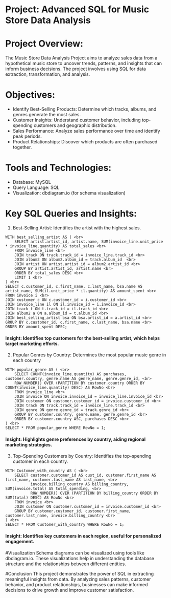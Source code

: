 # Project: Advanced SQL for Music Store Data Analysis

# Project Overview:
The Music Store Data Analysis Project aims to analyze sales data from a hypothetical music store to uncover trends, patterns, and insights that can inform business decisions. The project involves using SQL for data extraction, transformation, and analysis.

# Objectives:
- Identify Best-Selling Products: Determine which tracks, albums, and genres generate the most sales.<br>
- Customer Insights: Understand customer behavior, including top-spending customers and geographic distribution.<br>
- Sales Performance: Analyze sales performance over time and identify peak periods.<br>
- Product Relationships: Discover which products are often purchased together.

# Tools and Technologies:
- Database: MySQL <br>
- Query Language: SQL <br>
- Visualization: dbdiagram.io (for schema visualization)

# Key SQL Queries and Insights:
1. Best-Selling Artist:
Identifies the artist with the highest sales. <br>
```
WITH best_selling_artist AS ( <br>
    SELECT artist.artist_id, artist.name, SUM(invoice_line.unit_price * invoice_line.quantity) AS total_sales <br>
    FROM invoice_line <br>
    JOIN track ON track.track_id = invoice_line.track_id <br>
    JOIN album2 ON album2.album_id = track.album_id  <br>
    JOIN artist ON artist.artist_id = album2.artist_id <br>
    GROUP BY artist.artist_id, artist.name <br>
    ORDER BY total_sales DESC <br>
    LIMIT 1 <br>
) <br>
SELECT c.customer_id, c.first_name, c.last_name, bsa.name AS artist_name, SUM(il.unit_price * il.quantity) AS amount_spent <br>
FROM invoice i <br>
JOIN customer c ON c.customer_id = i.customer_id <br>
JOIN invoice_line il ON il.invoice_id = i.invoice_id <br>
JOIN track t ON t.track_id = il.track_id <br>
JOIN album2 a ON a.album_id = t.album_id <br>
JOIN best_selling_artist bsa ON bsa.artist_id = a.artist_id <br>
GROUP BY c.customer_id, c.first_name, c.last_name, bsa.name <br>
ORDER BY amount_spent DESC;
```
#### Insight: Identifies top customers for the best-selling artist, which helps target marketing efforts.

2. Popular Genres by Country:
Determines the most popular music genre in each country <br>
```
WITH popular_genre AS ( <br>
    SELECT COUNT(invoice_line.quantity) AS purchases, customer.country, genre.name AS genre_name, genre.genre_id, <br>
    ROW_NUMBER() OVER (PARTITION BY customer.country ORDER BY COUNT(invoice_line.quantity) DESC) AS RowNo <br>
    FROM invoice_line <br>
    JOIN invoice ON invoice.invoice_id = invoice_line.invoice_id <br>
    JOIN customer ON customer.customer_id = invoice.customer_id <br>
    JOIN track ON track.track_id = invoice_line.track_id <br>
    JOIN genre ON genre.genre_id = track.genre_id <br>
    GROUP BY customer.country, genre.name, genre.genre_id <br>
    ORDER BY customer.country ASC, purchases DESC <br>
) <br>
SELECT * FROM popular_genre WHERE RowNo = 1;
```
#### Insight: Highlights genre preferences by country, aiding regional marketing strategies.

3. Top-Spending Customers by Country:
Identifies the top-spending customer in each country. <br>
```
WITH Customer_with_country AS ( <br>
    SELECT customer.customer_id AS cust_id, customer.first_name AS first_name, customer.last_name AS last_name, <br>
           invoice.billing_country AS billing_country, SUM(invoice.total) AS total_spending, <br>
           ROW_NUMBER() OVER (PARTITION BY billing_country ORDER BY SUM(total) DESC) AS RowNo <br>
    FROM invoice <br>
    JOIN customer ON customer.customer_id = invoice.customer_id <br>
    GROUP BY customer.customer_id, customer.first_name, customer.last_name, invoice.billing_country <br>
) <br>
SELECT * FROM Customer_with_country WHERE RowNo = 1;
```
#### Insight: Identifies key customers in each region, useful for personalized engagement.

#Visualization
Schema diagrams can be visualized using tools like dbdiagram.io. These visualizations help in understanding the database structure and the relationships between different entities.

#Conclusion
This project demonstrates the power of SQL in extracting meaningful insights from data. By analyzing sales patterns, customer behavior, and product relationships, businesses can make informed decisions to drive growth and improve customer satisfaction.
